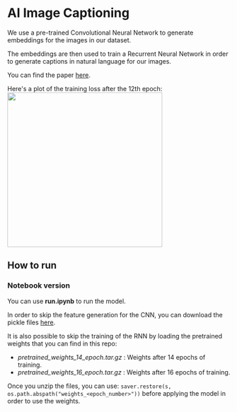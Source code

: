 # AI Image Captioning

We use a pre-trained Convolutional Neural Network to generate embeddings for the images in our dataset.

The embeddings are then used to train a Recurrent Neural Network in order to generate captions in natural language for our images.

You can find the paper [here](https://arxiv.org/pdf/1411.4555).

Here's a plot of the training loss after the 12th epoch:
<img src="https://github.com/dpstart/rnn-image-captioning/blob/master/training_loss.png" width="350"/>


## How to run

### Notebook version

You can use __run.ipynb__ to run the model.

In order to skip the feature generation for the CNN, you can download the pickle files [here](https://github.com/dpstart/rnn-image-captioning/releases/tag/v0.1).

It is also possible to skip the training of the RNN by loading the pretrained weights that you can find in this repo:

* *pretrained_weights_14_epoch.tar.gz* : Weights after 14 epochs of training.
* *pretrained_weights_16_epoch.tar.gz* : Weights after 16 epochs of training.

Once you unzip the files, you can use: `saver.restore(s, os.path.abspath("weights_<epoch_number>"))` before applying the model in order to use the weights.
